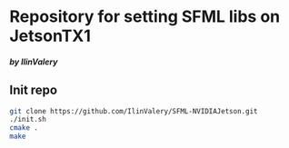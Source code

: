 # Repository for setting SFML libs on JetsonTX1

##### by IlinValery

## Init repo
```bash
git clone https://github.com/IlinValery/SFML-NVIDIAJetson.git
./init.sh
cmake .
make
```
